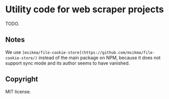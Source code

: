 # Utility code for web scraper projects

TODO.

## Notes

We use `[msikma/file-cookie-store](https://github.com/msikma/file-cookie-store/)` instead of the main package on NPM, because it does not support sync mode and its author seems to have vanished.

## Copyright

MIT license.
